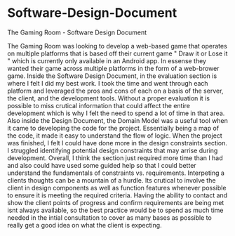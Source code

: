 # Software-Design-Document
The Gaming Room - Software Design Document


The Gaming Room was looking to develop a web-based game that operates on multiple platforms that is based off their current game " Draw it or Lose it " which is currently only available in an Android app. In essense they wanted their game across multiple platforms in the form of a web-brower game.
Inside the Software Design Document, in the evaluation section is where I felt I did my best work. I took the time and went through each platform and leveraged the pros and cons of each on a basis of the server, the client, and the development tools. Without a proper evaluation it is possible to miss crutical information that could affect the entire development which is why I felt the need to spend a lot of time in that area.
Also inside the Design Document, the Domain Model was a useful tool when it came to developing the code for the project. Essentially being a map of the code, it made it easy to understand the flow of logic.
When the project was finished, I felt I could have done more in the design constraints section. I struggled identifying potential design constraints that may arrise during development. Overall, I think the section just required more time than I had and also could have used some guided help so that I could better understand the fundamentals of constraints vs. requirements. 
Interpeting a clients thoughts can be a mountain of a hurdle. Its crutical to involve the client in design components as well as function features whenever possible to ensure it is meeting the required criteria. Having the ability to contact and show the client points of progress and confirm requirements are being met isnt always available, so the best practice would be to spend as much time needed in the intial consultation to cover as many bases as possible to really get a good idea on what the client is expecting.
